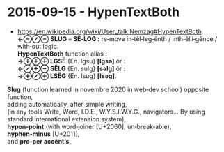 # 2015-09-15 - HypenTextBoth
- https://en.wikipedia.org/wiki/User_talk:Nemzag#HypenTextBoth  
**←⊖⊘⊖ SLUG ≡ SÊ‑LOG :** re‑move in‑têl‑leg‑ênth / inth‑êlli‑gênce / with‑out logic.  
**HypenTextBoth** function alias :  
**→⊕⊕⊕ LGSË** {En. lgsu} **[lɡsə]** ôr :  
**←⊘⊕⊖ SËLG** {En. sulg} **[səlɡ]** ôr :  
**→⊕⊘⊕ LSËG** {En. lsug} **[lsəɡ]**.

**Slug** (function learned in novembre 2020 in web‑dev school) opposite function,  
adding automatically, after simple writing,  
(in any tools Write, Word, I.D.E., W.Y.S.I.W.Y.G., navigators… By using standard international extension system),  
**hypen‑point** (with word‑joiner [U+2060], un‑break‑able),  
**hyphen‑minus** [U+2011],  
and **pro‑per accênt’s**.
